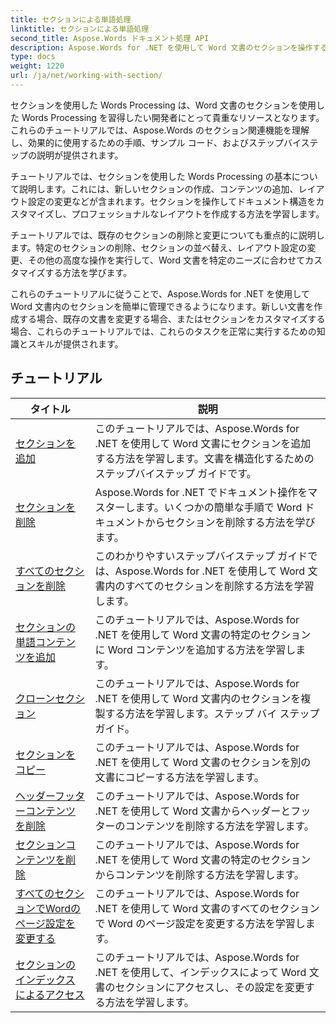 ```yaml
---
title: セクションによる単語処理
linktitle: セクションによる単語処理
second_title: Aspose.Words ドキュメント処理 API
description: Aspose.Words for .NET を使用して Word 文書のセクションを操作する方法を学習します。セクションを効率的に作成、編集、書式設定するためのサンプル コードを含むステップ バイ ステップのチュートリアルです。
type: docs
weight: 1220
url: /ja/net/working-with-section/
---
```

セクションを使用した Words Processing は、Word 文書のセクションを使用した Words Processing を習得したい開発者にとって貴重なリソースとなります。これらのチュートリアルでは、Aspose.Words のセクション関連機能を理解し、効果的に使用するための手順、サンプル コード、およびステップバイステップの説明が提供されます。

チュートリアルでは、セクションを使用した Words Processing の基本について説明します。これには、新しいセクションの作成、コンテンツの追加、レイアウト設定の変更などが含まれます。セクションを操作してドキュメント構造をカスタマイズし、プロフェッショナルなレイアウトを作成する方法を学習します。

チュートリアルでは、既存のセクションの削除と変更についても重点的に説明します。特定のセクションの削除、セクションの並べ替え、レイアウト設定の変更、その他の高度な操作を実行して、Word 文書を特定のニーズに合わせてカスタマイズする方法を学びます。

これらのチュートリアルに従うことで、Aspose.Words for .NET を使用して Word 文書内のセクションを簡単に管理できるようになります。新しい文書を作成する場合、既存の文書を変更する場合、またはセクションをカスタマイズする場合、これらのチュートリアルでは、これらのタスクを正常に実行するための知識とスキルが提供されます。

 ## チュートリアル
| タイトル | 説明 |
| --- | --- |
| [セクションを追加](./add-section/) | このチュートリアルでは、Aspose.Words for .NET を使用して Word 文書にセクションを追加する方法を学習します。文書を構造化するためのステップバイステップ ガイドです。 |
| [セクションを削除](./delete-section/) | Aspose.Words for .NET でドキュメント操作をマスターします。いくつかの簡単な手順で Word ドキュメントからセクションを削除する方法を学びます。 |
| [すべてのセクションを削除](./delete-all-sections/) | このわかりやすいステップバイステップ ガイドでは、Aspose.Words for .NET を使用して Word 文書内のすべてのセクションを削除する方法を学習します。 |
| [セクションの単語コンテンツを追加](./append-section-content/) | このチュートリアルでは、Aspose.Words for .NET を使用して Word 文書の特定のセクションに Word コンテンツを追加する方法を学習します。  |
| [クローンセクション](./clone-section/) | このチュートリアルでは、Aspose.Words for .NET を使用して Word 文書内のセクションを複製する方法を学習します。ステップ バイ ステップ ガイド。 |
| [セクションをコピー](./copy-section/) | このチュートリアルでは、Aspose.Words for .NET を使用して Word 文書のセクションを別の文書にコピーする方法を学習します。 |
| [ヘッダーフッターコンテンツを削除](./delete-header-footer-content/) | このチュートリアルでは、Aspose.Words for .NET を使用して Word 文書からヘッダーとフッターのコンテンツを削除する方法を学習します。  |
| [セクションコンテンツを削除](./delete-section-content/) | このチュートリアルでは、Aspose.Words for .NET を使用して Word 文書の特定のセクションからコンテンツを削除する方法を学習します。 |
| [すべてのセクションでWordのページ設定を変更する](./modify-page-setup-in-all-sections/) | このチュートリアルでは、Aspose.Words for .NET を使用して Word 文書のすべてのセクションで Word のページ設定を変更する方法を学習します。 |
| [セクションのインデックスによるアクセス](./sections-access-by-index/) | このチュートリアルでは、Aspose.Words for .NET を使用して、インデックスによって Word 文書のセクションにアクセスし、その設定を変更する方法を学習します。 |
